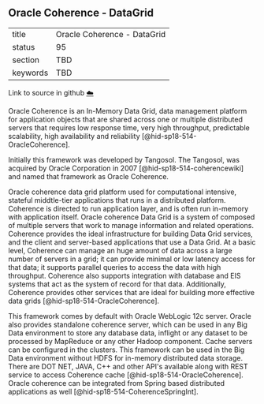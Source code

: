 ## Oracle Coherence - DataGrid


|          |                             |
| -------- | --------------------------- |
| title    | Oracle Coherence - DataGrid |
| status   | 95                          |
| section  | TBD                         |
| keywords | TBD                         |

Link to source in github [:cloud:](https://github.com/cloudmesh/technologies/blob/master/chapters/incomming/abstract-oraclecoherence.md)



Oracle Coherence is an In-Memory Data Grid, data management platform for
application objects that are shared across one or multiple distributed
servers that requires low response time, very high throughput,
predictable scalability, high availability and
reliability [@hid-sp18-514-OracleCoherence].

Initially this framework was developed by Tangosol. The Tangosol, was
acquired by Oracle Corporation in 2007 [@hid-sp18-514-coherencewiki] and
named that framework as Oracle Coherence.

Oracle coherence data grid platform used for computational intensive,
stateful middtle-tier applications that runs in a distributed platform.
Coherence is directed to run application layer, and is often run
in-memory with application itself. Oracle coherence Data Grid is a
system of composed of multiple servers that work to manage information
and related operations. Coherence provides the ideal infrastructure for
building Data Grid services, and the client and server-based
applications that use a Data Grid. At a basic level, Coherence can
manage an huge amount of data across a large number of servers in a
grid; it can provide minimal or low latency access for that data; it
supports parallel queries to access the data with high throughput.
Coherence also supports integration with database and EIS systems that
act as the system of record for that data. Additionally, Coherence
provides other services that are ideal for building more effective data
grids [@hid-sp18-514-OracleCoherence].

This framework comes by default with Oracle WebLogic 12c server. Oracle
also provides standalone coherence server, which can be used in any Big
Data environment to store any database data, inflight or any dataset to
be processed by MapReduce or any other Hadoop component. Cache servers
can be configured in the clusters. This framework can be used in the Big
Data environment without HDFS for in-memory distributed data storage.
There are DOT NET, JAVA, C++ and other API's available along with REST
service to access Coherence cache [@hid-sp18-514-OracleCoherence].
Oracle coherence can be integrated from Spring based distributed
applications as well [@hid-sp18-514-CoherenceSpringInt].
